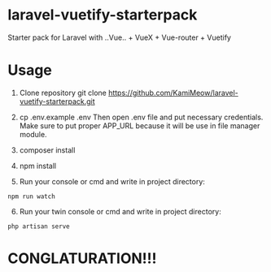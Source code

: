 # laravel-vuetify-starterpack


Starter pack for Laravel with ..Vue.. + VueX + Vue-router + Vuetify

# Usage

1. Clone repository git clone https://github.com/KamiMeow/laravel-vuetify-starterpack.git

2. cp .env.example .env Then open .env file and put necessary credentials. Make sure to put proper APP_URL because it will be use in file manager module.

3. composer install

4. npm install

5. Run your console or cmd and write in project directory:

```
npm run watch
```

6. Run your twin console or cmd and write in project directory:

```
php artisan serve
```

# CONGLATURATION!!!
